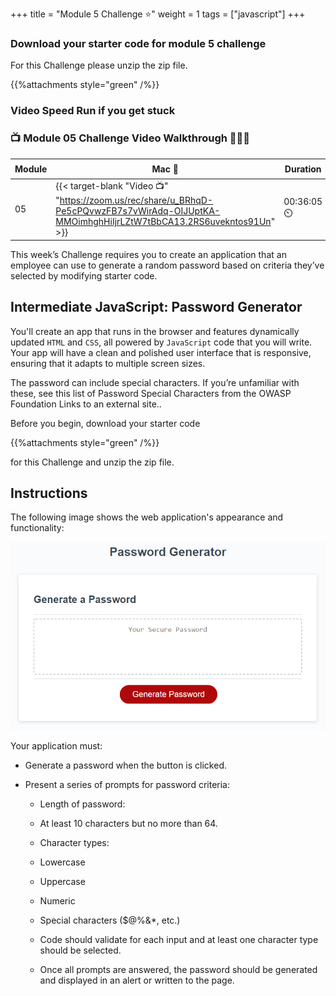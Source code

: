 +++
title = "Module 5 Challenge ⭐"
weight = 1
tags = ["javascript"] 
+++

### Download your starter code for module 5 challenge 


For this Challenge please unzip the zip file.

{{%attachments style="green" /%}}



### Video Speed Run if you get stuck 
### 📺 Module 05 Challenge Video Walkthrough 🏃‍♀️🏃
| Module | Mac 🍎 | Duration    | Window 🖼️ | Duration |
| ------  | ------ | ----------- |---------  | --------- |
| 05 | {{< target-blank "Video 📺" "https://zoom.us/rec/share/u_BRhqD-Pe5cPQvwzFB7s7vWirAdq-OIJUptKA-MMOimhghHiIjrLZtW7tBbCA13.2RS6uvekntos91Un" >}}  |  00:36:05  ⏲️ |  {{< target-blank "Video 📺" "https://zoom.us/rec/share/u_BRhqD-Pe5cPQvwzFB7s7vWirAdq-OIJUptKA-MMOimhghHiIjrLZtW7tBbCA13.2RS6uvekntos91Un" >}}  |  00:36:05 ⏲️ |


This week’s Challenge requires you to create an application that an employee can use to generate a random password based on criteria they’ve selected by modifying starter code.

## Intermediate JavaScript: Password Generator
You'll create an app that runs in the browser and features dynamically updated `HTML` and `CSS`, all powered by `JavaScript` code that you will write. Your app will have a clean and polished user interface that is responsive, ensuring that it adapts to multiple screen sizes.

The password can include special characters. If you’re unfamiliar with these, see this list of Password Special Characters from the OWASP Foundation Links to an external site..

Before you begin, download your starter code

{{%attachments style="green" /%}}

for this Challenge and unzip the zip file.

## Instructions
The following image shows the web application's appearance and functionality:


![password generator demo](./images/05-javascript-challenge-demo.png)


Your application must:

* Generate a password when the button is clicked.

* Present a series of prompts for password criteria:

    * Length of password:

    * At least 10 characters but no more than 64.

    * Character types:

    * Lowercase

    * Uppercase

    * Numeric

    * Special characters ($@%&*, etc.)

    * Code should validate for each input and at least one character type should be selected.

    * Once all prompts are answered, the password should be generated and displayed in an alert or written to the page.


